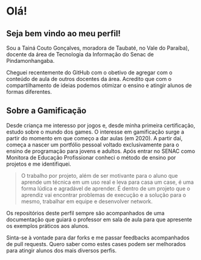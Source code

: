 # Olá!

## Seja bem vindo ao meu perfil!

Sou a Tainá Couto Gonçalves, moradora de Taubaté, no Vale do Paraíba), docente da área de Tecnologia da Informação do Senac de Pindamonhangaba.

Cheguei recentemente do GitHub com o obetivo de agregar com o conteúdo de aula de outros docentes da área. Acredito que com o compartilhamento de ideias podemos otimizar o ensino e atingir alunos de formas diferentes.

## Sobre a Gamificação
Desde criança me interesso por jogos e, desde minha primeira certificação, estudo sobre o mundo dos games. O interesse em gamificação surge a partir do momento em que começo a dar aulas (em 2020). A partir daí, começa a nascer um portfólio pessoal voltado exclusivamente para o ensino de programação para jovens e adultos. Após entrar no SENAC como Monitora de Educação Profissionar conheci o método de ensino por projetos e me identifiquei.

> O trabalho por projeto, além de ser motivante para o aluno que aprende um técnica em um uso real e leva para casa um case, é uma forma lúdica e agradável de aprender. É dentro de um projeto que o aprendiz vai encontrar problemas de execução e a solução para o mesmo, trabalhar em equipe e desenvolver network. 

Os repositórios deste perfil sempre são acompanhados de uma documentação que guiará o professor em sala de aula para que apresente os exemplos práticos aos alunos.

Sinta-se à vontade para dar forks e me passar feedbacks acompanhados de pull requests. Quero saber como estes cases podem ser melhorados para atingir alunos dos mais diversos perfis.

<!-- Só pra guardar o trecho do Stats (repositório: https://github.com/anuraghazra/github-readme-stats/blob/master/readme.md#deploy-on-your-own-vercel-instance)
[![Anurag's GitHub stats](https://github-readme-stats.vercel.app/api?username=TaigcoutoProf)](https://github.com/anuraghazra/github-readme-stats)-->

<!--
**TaigcoutoProf/TaigcoutoProf** is a ✨ _special_ ✨ repository because its `README.md` (this file) appears on your GitHub profile.

Here are some ideas to get you started:

- 🔭 I’m currently working on ...
- 🌱 I’m currently learning ...
- 👯 I’m looking to collaborate on ...
- 🤔 I’m looking for help with ...
- 💬 Ask me about ...
- 📫 How to reach me: ...
- 😄 Pronouns: ...
- ⚡ Fun fact: ...
-->

